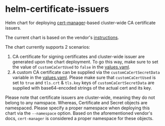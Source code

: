 # helm-certificate-issuers

Helm chart for deploying [cert-manager](https://cert-manager.io/)-based cluster-wide CA certificate issuers.

The current chart is based on the vendor's [instructions](https://cert-manager.io/docs/configuration/selfsigned/#bootstrapping-ca-issuers).

The chart currently supports 2 scenarios:

1. CA certificate for signing certificates and cluster-wide issuer are generated upon the chart deployment.
To go this way, make sure to set the value of `customCaCertUsed` to `false` in the [values.yaml](chart/values.yaml).
2. A custom CA certificate can be supplied via the `customCaCertSecretData` variable in the [values.yaml](chart/values.yaml).
Please make sure that `customCaCertUsed` is set to `true` and `tls.crt` & `tls.key` keys of `customCaCertSecretData`
are supplied with base64-encoded strings of the actual cert and its key.

Please note that certificate issuers are cluster-wide, meaning they do not belong to any namspace.
Whereas, Certificate and Secret objects are namespaced. Please specify a proper namespace when deploying this chart via the `--namespace` option.
Based on the aforementioned vendor's docs, `cert-manager` is considered a proper namespace for these objects.
